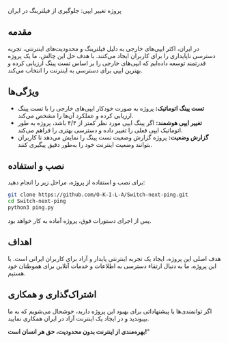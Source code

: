 پروژه تغییر ایپی: جلوگیری از فیلترینگ در ایران

## مقدمه
در ایران، اکثر ایپی‌های خارجی به دلیل فیلترینگ و محدودیت‌های اینترنتی، تجربه دسترسی ناپایداری را برای کاربران ایجاد می‌کنند. با هدف حل این چالش، ما یک پروژه قدرتمند توسعه داده‌ایم که ایپی‌های خارجی را بر اساس تست پینگ ارزیابی کرده و بهترین ایپی برای دسترسی به اینترنت را انتخاب می‌کند.

## ویژگی‌ها
- **تست پینگ اتوماتیک:** پروژه به صورت خودکار ایپی‌های خارجی را با تست پینگ ارزیابی کرده و عملکرد آن‌ها را مشخص می‌کند.
- **تغییر ایپی هوشمند:** اگر پینگ ایپی مورد نظر کمتر از ۴/۴ باشد، پروژه به طور اتوماتیک ایپی فعلی را تغییر داده و دسترسی بهتری را فراهم می‌کند.
- **گزارش وضعیت:** پروژه گزارش وضعیت تست پینگ را نمایش می‌دهد تا کاربران بتوانند وضعیت اینترنت خود را به‌طور دقیق پیگیری کنند.

## نصب و استفاده
برای نصب و استفاده از پروژه، مراحل زیر را انجام دهید:

```bash
git clone https://github.com/O-K-I-L-A/Switch-next-ping.git
cd Switch-next-ping
python3 ping.py
```

پس از اجرای دستورات فوق، پروژه آماده به کار خواهد بود.

## اهداف
هدف اصلی این پروژه، ایجاد یک تجربه اینترنتی پایدار و آزاد برای کاربران ایرانی است. با این پروژه، ما به دنبال ارتقاء دسترسی به اطلاعات و خدمات آنلاین برای هموطنان خود هستیم.

## اشتراک‌گذاری و همکاری
اگر توانمندی‌ها یا پیشنهاداتی برای بهبود این پروژه دارید، خوشحال می‌شویم که به ما بپیوندید و در ایجاد یک اینترنت آزاد در ایران همکاری نمایید.

**بهره‌مندی از اینترنت بدون محدودیت، حق هر انسان است!**"
